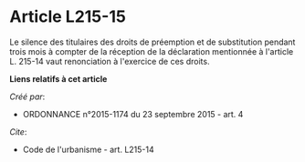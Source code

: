 # Article L215-15

Le silence des titulaires des droits de préemption et de substitution pendant trois mois à compter de la réception de la
déclaration mentionnée à l'article L. 215-14 vaut renonciation à l'exercice de ces droits.

**Liens relatifs à cet article**

_Créé par_:

  - ORDONNANCE n°2015-1174 du 23 septembre 2015 - art. 4

_Cite_:

  - Code de l'urbanisme - art. L215-14
